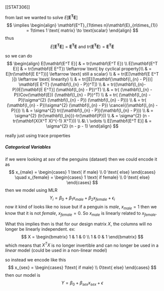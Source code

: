[[STAT306]]

from last we wanted to solve $E[\mathbf{E^T E}]$ 
$$
\implies
\begin{align}
\mathbf{E^T}_{1\times n}\mathbf{E}_{n\times_{1}} = 1\times 1 \text{ matrix} \to \text{scalar}
\end{align}
$$
thus
$$
E[\mathbf{E^T E}] = \mathbf{E^T E} \text{ and } tr(\mathbf{E^T E}) = \mathbf{E^T E}
$$

so we can do
$$
\begin{align}
 E[\mathbf{E^T E}]  & =  tr(\mathbf{E^T E}) \\
 E[\mathbf{E^T E}]  & = tr(\mathbf{E E^T}) \leftarrow \text{ by cyclical property}\\ 
 &  = E[tr(\mathbf{E E^T})] \leftarrow \text{ still a scalar} \\
 & = tr(E[\mathbf{E E^T }]) \leftarrow \text{ linearity} \\
 & = tr([E[(\mathbf{\mathbf{I_{n} - P}})] \mathbf{E E^T} (\mathbf{I_{n} - P})^T]) \\
 & = tr((\mathbf{I_{n}- P})E[\mathbf{E E^T}] (\mathbf{I_{n} - P})^T) \\
 & = tr( (\mathbf{I_{n} - P})Cov(\mathbf{E}) (\mathbf{I_{n} - P})^T) \\
 & = tr( (\mathbf{I_{n} - P})\sigma^{2} (\mathbf{I_{n} - P}) (\mathbf{I_{n} - P})) \\
 & = tr( (\mathbf{I_{n} - P})\sigma^{2} (\mathbf{I_{n} - P}) \cancel{(\mathbf{I_{n} - P})}) \\ 
 & = \sigma^{2} tr((\mathbf{I_{n} - P})(\mathbf{I_{n} - P})) \\
 & = \sigma^{2} (tr(\mathbf{I_{n}})-tr(\mathbf{P})) \\
 & = \sigma^{2} (n - tr(\mathbf{X(X^T X)^{-1} X^T})) \\
 &\ \  \vdots \\
E[\mathbf{E^T E}]  & = \sigma^{2} (n - p - 1)
\end{align}
$$

really just using trace properties


##### Categorical Variables
if we were looking at $sex$ of the penguins (dataset) then we could encode it as
$$
x_{male} = \begin{cases}
1 \text{ if male} \\
0 \text{ else}
\end{cases} \quad x_{female} = \begin{cases}
1 \text{ if female} \\
0 \text{ else}
\end{cases}
$$
then we model using MLR
$$
Y_{i} = \beta_{0}+\beta_{1}x_{male} + \beta_{2}x_{female}+\epsilon_{i}
$$
now it kind of looks like no issue but if a penguin is *male*, $x_{male}=1$ then we know that it is not *female*, $x_{female}=0$. So $x_{male}$ is linearly related to $x_{female}$.

What this implies then is that for our design matrix $X$, the columns will no longer be linearly independent.
ex:
$$
X = \begin{bmatrix}
1  &  1 & 0 \\
1 & 0 & 1
\end{bmatrix}
$$
which means that $X^T X$ is no longer invertible and can no longer be used in a *linear* model (could be used in a non-linear model)

so instead we encode like this
$$
x_{sex} = \begin{cases}
1\text{ if male} \\
0\text{ else}
\end{cases}
$$
then our model is
$$
Y = \beta_{0} + \beta_{sex} x_{sex} + \epsilon
$$
